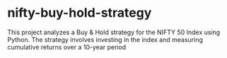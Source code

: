 # nifty-buy-hold-strategy
This project analyzes a Buy &amp; Hold strategy for the NIFTY 50 Index using Python. The strategy involves investing in the index and measuring cumulative returns over a 10-year period

